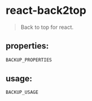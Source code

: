 # react-back2top
> Back to top for react.


## properties:
```javascript
BACKUP_PROPERTIES
```

## usage:
```jsx
BACKUP_USAGE
```
